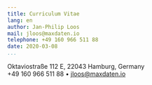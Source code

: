 ```yaml
---
title: Curriculum Vitae
lang: en
author: Jan-Philip Loos
mail: jloos@maxdaten.io
telephone: +49 160 966 511 88
date: 2020-03-08
...
```


Oktaviostraße 112 E, 22043 Hamburg, Germany\
+49 160 966 511 88 • <jloos@maxdaten.io>
